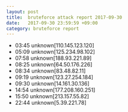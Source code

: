 ```yaml
---
layout: post
title:  bruteforce attack report 2017-09-30
date:   2017-09-30 23:59:59 +09:00
category: bruteforce report
---
```


* 03:45 unknown[110.145.123.120]
* 05:09 unknown[125.234.98.102]
* 07:58 unknown[188.93.221.89]
* 08:25 unknown[64.50.176.226]
* 08:34 unknown[83.48.82.11]
* 09:19 unknown[123.27.254.184]
* 09:30 unknown[14.161.30.136]
* 14:54 unknown[177.208.160.251]
* 15:50 unknown[213.157.55.82]
* 22:44 unknown[5.39.221.78]
